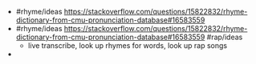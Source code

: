 - #rhyme/ideas https://stackoverflow.com/questions/15822832/rhyme-dictionary-from-cmu-pronunciation-database#16583559
- #rhyme/ideas https://stackoverflow.com/questions/15822832/rhyme-dictionary-from-cmu-pronunciation-database#16583559 #rap/ideas
	- live transcribe, look up rhymes for words, look up rap songs
-